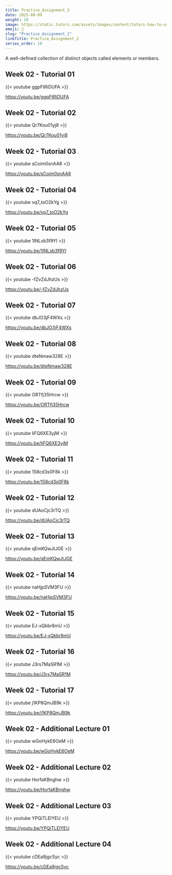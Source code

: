 ```yaml
---
title: Practice_Assignment_2
date: 2025-08-09
weight: 19
image: https://static.tutors.com/assets/images/content/tutors-how-to-use-the-distance-formula.jpg
emoji: 🧮
slug: "Practice_Assignment_2"
linkTitle: Practice_Assignment_2
series_order: 19
---
```


A well-defined collection of distinct objects called elements or members.

## Week 02 - Tutorial 01

{{< youtube ggpFtRiDUFA >}}

https://youtu.be/ggpFtRiDUFA

## Week 02 - Tutorial 02

{{< youtube Qr7Kou01yj8 >}}

https://youtu.be/Qr7Kou01yj8

## Week 02 - Tutorial 03

{{< youtube sCoim0snAA8 >}}

https://youtu.be/sCoim0snAA8

## Week 02 - Tutorial 04

{{< youtube vq7_toO2kYg >}}

https://youtu.be/vq7_toO2kYg

## Week 02 - Tutorial 05

{{< youtube 1INLxb3f9YI >}}

https://youtu.be/1INLxb3f9YI

## Week 02 - Tutorial 06

{{< youtube -fZvZdJhzUs >}}

https://youtu.be/-fZvZdJhzUs

## Week 02 - Tutorial 07

{{< youtube dbJO3jF4WXs >}}

https://youtu.be/dbJO3jF4WXs

## Week 02 - Tutorial 08

{{< youtube dteNmaw328E >}}

https://youtu.be/dteNmaw328E

## Week 02 - Tutorial 09

{{< youtube ORTfj35Hrcw >}}

https://youtu.be/ORTfj35Hrcw

## Week 02 - Tutorial 10

{{< youtube liFQ6XE3yjM >}}

https://youtu.be/liFQ6XE3yjM

## Week 02 - Tutorial 11

{{< youtube 158cd3s0F8k >}}

https://youtu.be/158cd3s0F8k

## Week 02 - Tutorial 12

{{< youtube dUAoCjc3rTQ >}}

https://youtu.be/dUAoCjc3rTQ

## Week 02 - Tutorial 13

{{< youtube qEmKQwJtJGE >}}

https://youtu.be/qEmKQwJtJGE

## Week 02 - Tutorial 14

{{< youtube naHjpSVM3FU >}}

https://youtu.be/naHjpSVM3FU

## Week 02 - Tutorial 15

{{< youtube EJ-xQkbr8mU >}}

https://youtu.be/EJ-xQkbr8mU

## Week 02 - Tutorial 16

{{< youtube J3rs7MaSR1M >}}

https://youtu.be/J3rs7MaSR1M

## Week 02 - Tutorial 17

{{< youtube j1KP8QmJB9k >}}

https://youtu.be/j1KP8QmJB9k

## Week 02 - Additional Lecture 01

{{< youtube wGoHykE6OeM >}}

https://youtu.be/wGoHykE6OeM

## Week 02 - Additional Lecture 02

{{< youtube HorfaKBnghw >}}

https://youtu.be/HorfaKBnghw

## Week 02 - Additional Lecture 03

{{< youtube YPQiTLElYEU >}}

https://youtu.be/YPQiTLElYEU

## Week 02 - Additional Lecture 04

{{< youtube cDEa9jgcSyc >}}

https://youtu.be/cDEa9jgcSyc
